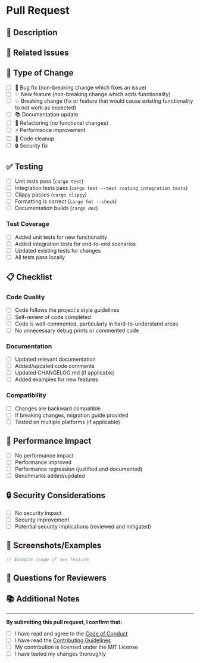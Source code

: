 # Pull Request

## 📝 Description

<!-- Provide a brief description of the changes in this PR -->

## 🔗 Related Issues

<!-- Link to related issues using "Fixes #123" or "Closes #123" -->

## 🧪 Type of Change

<!-- Mark the relevant option with an "x" -->

- [ ] 🐛 Bug fix (non-breaking change which fixes an issue)
- [ ] ✨ New feature (non-breaking change which adds functionality)
- [ ] 💥 Breaking change (fix or feature that would cause existing functionality to not work as expected)
- [ ] 📚 Documentation update
- [ ] 🔧 Refactoring (no functional changes)
- [ ] ⚡ Performance improvement
- [ ] 🧹 Code cleanup
- [ ] 🔒 Security fix

## ✅ Testing

<!-- Describe the tests you ran and how to reproduce them -->

- [ ] Unit tests pass (`cargo test`)
- [ ] Integration tests pass (`cargo test --test routing_integration_tests`)
- [ ] Clippy passes (`cargo clippy`)
- [ ] Formatting is correct (`cargo fmt --check`)
- [ ] Documentation builds (`cargo doc`)

### Test Coverage

<!-- If applicable, describe new tests added -->

- [ ] Added unit tests for new functionality
- [ ] Added integration tests for end-to-end scenarios
- [ ] Updated existing tests for changes
- [ ] All tests pass locally

## 📋 Checklist

<!-- Mark completed items with an "x" -->

### Code Quality
- [ ] Code follows the project's style guidelines
- [ ] Self-review of code completed
- [ ] Code is well-commented, particularly in hard-to-understand areas
- [ ] No unnecessary debug prints or commented code

### Documentation
- [ ] Updated relevant documentation
- [ ] Added/updated code comments
- [ ] Updated CHANGELOG.md (if applicable)
- [ ] Added examples for new features

### Compatibility
- [ ] Changes are backward compatible
- [ ] If breaking changes, migration guide provided
- [ ] Tested on multiple platforms (if applicable)

## 🚀 Performance Impact

<!-- If applicable, describe performance implications -->

- [ ] No performance impact
- [ ] Performance improved
- [ ] Performance regression (justified and documented)
- [ ] Benchmarks added/updated

## 🔒 Security Considerations

<!-- If applicable, describe security implications -->

- [ ] No security impact
- [ ] Security improvement
- [ ] Potential security implications (reviewed and mitigated)

## 📸 Screenshots/Examples

<!-- If applicable, add screenshots or code examples -->

```rust
// Example usage of new feature
```

## 🤔 Questions for Reviewers

<!-- Any specific areas you'd like reviewers to focus on -->

## 📚 Additional Notes

<!-- Any additional information that would be helpful for reviewers -->

---

**By submitting this pull request, I confirm that:**

- [ ] I have read and agree to the [Code of Conduct](CODE_OF_CONDUCT.md)
- [ ] I have read the [Contributing Guidelines](CONTRIBUTING.md)
- [ ] My contribution is licensed under the MIT License
- [ ] I have tested my changes thoroughly